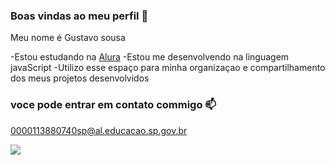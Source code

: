 ### Boas vindas ao meu perfil 💙

Meu nome é Gustavo sousa 

-Estou estudando na [Alura](https:www.alura.com.br)
-Estou me desenvolvendo na linguagem javaScript
-Utilizo esse espaço para minha organizaçao e compartilhamento dos meus projetos desenvolvidos 

### voce pode entrar em contato commigo 📫

0000113880740sp@al.educacao.sp.gov.br

![](https://media1.tenor.com/m/opEBWw0uddoAAAAC/umm.gif)

